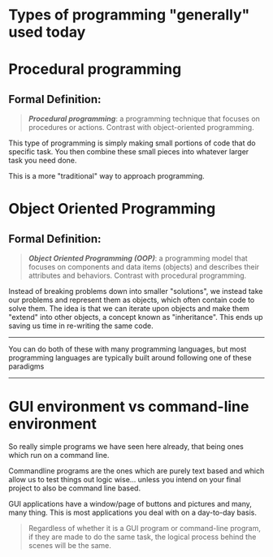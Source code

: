 # Types of programming "generally" used today


# Procedural programming

## Formal Definition:
> **_Procedural programming_**: a programming technique that focuses on procedures or actions. Contrast with object-oriented programming.

This type of programming is simply making small portions of code that do specific task.
You then combine these small pieces into whatever larger task you need done.

This is a more "traditional" way to approach programming.


# Object Oriented Programming

## Formal Definition:
> **_Object Oriented Programming (OOP)_**: a programming model that focuses on components and data items (objects) and describes their attributes and behaviors. Contrast with procedural programming.

Instead of breaking problems down into smaller "solutions",
we instead take our problems and represent them as objects, which often contain code
to solve them. The idea is that we can iterate upon objects and make them "extend" into other objects, 
a concept known as "inheritance". This ends up saving us time in re-writing the same code.


-----


You can do both of these with many programming languages, but most
programming languages are typically built around following one of these paradigms


-----

# GUI environment vs command-line environment

So really simple programs we have seen here already, that being ones which run on a command line.

Commandline programs are the ones which are purely text based and which allow us
to test things out logic wise... unless you intend on your final project to also be command line based.

GUI applications have a window/page of buttons and pictures and many, many thing. This is most applications
you deal with on a day-to-day basis.

> Regardless of whether it is a GUI program or command-line program,
> if they are made to do the same task, the logical process behind the scenes will be the same.